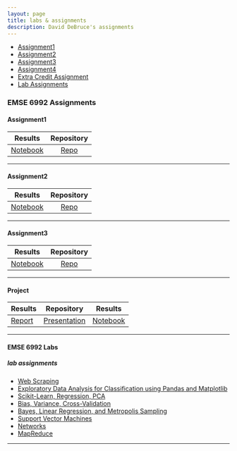 ```yaml
---
layout: page
title: labs & assignments
description: David DeBruce's assignments
---
```



<div class="navbar">
    <div class="navbar-inner">
        <ul class="nav">
            <li><a href="#Assignment1">Assignment1</a></li>
            <li><a href="#Assignment2">Assignment2</a></li>
            <li><a href="#Assignment3">Assignment3</a></li>
            <li><a href="#Assignment4">Assignment4</a></li>
            <li><a href="#ExtraCredit">Extra Credit Assignment</a></li>
            <li><a href="#labassignments">Lab Assignments</a></li>
        </ul>
    </div>
</div>


### EMSE 6992 Assignments
####  <a name="Assignment1"></a>Assignment1

| Results                | Repository                 |
| ---------------------- |:--------------------------:|
[Notebook](https://github.com/dadebruce/dadebruce.github.io/blob/master/EMSEDataAnalytics-master/EMSE6992_Assignments/HW1_v1.ipynb)| [Repo](https://github.com/dadebruce/dadebruce.github.io/tree/master/EMSEDataAnalytics-master/EMSE6992_Assignments)

---


####  <a name="Assignment2"></a>Assignment2

| Results                | Repository                 |
| ---------------------- |:--------------------------:|
| [Notebook](https://github.com/dadebruce/dadebruce.github.io/blob/master/EMSEDataAnalytics-master/EMSE6992_Assignments/HW2.ipynb)| [Repo](https://github.com/dadebruce/dadebruce.github.io/tree/master/EMSEDataAnalytics-master/EMSE6992_Assignments)|

---


####  <a name="Assignment3"></a>Assignment3


| Results                | Repository                 |
| ---------------------- |:--------------------------:|
| [Notebook](https://github.com/dadebruce/dadebruce.github.io/blob/master/EMSEDataAnalytics-master/EMSE6992_Assignments/HW3_v1.ipynb)| [Repo](https://github.com/dadebruce/dadebruce.github.io/tree/master/EMSEDataAnalytics-master/EMSE6992_Assignments)|

---



####  <a name="Project"></a>Project


| Results                | Repository                 | Results                |
| ---------------------- |:--------------------------:|:----------------------:|
| [Report](https://github.com/dadebruce/dadebruce.github.io/blob/master/EMSEDataAnalytics-master/EMSE6992_Assignments/Final-Paper.pdf)| [Presentation](https://github.com/dadebruce/dadebruce.github.io/blob/master/EMSEDataAnalytics-master/EMSE6992_Assignments/Presentation.pdf)| [Notebook](https://github.com/dadebruce/dadebruce.github.io/blob/master/EMSEDataAnalytics-master/EMSE6992_Assignments/PROJECT.ipynb)|

---



#### EMSE 6992 Labs
##### <a name="labassignments"></a>lab assignments

* [Web Scraping](https://github.com/bsharvey/EMSEDataAnalytics/blob/master/EMSE6992_Labs/lab2/Lab_2_A_Johanna.ipynb)
* [Exploratory Data Analysis for Classification using Pandas and Matplotlib](https://github.com/bsharvey/EMSEDataAnalytics/blob/master/EMSE6992_Labs/lab3/lab3full.ipynb)
* [Scikit-Learn, Regression, PCA](https://github.com/bsharvey/EMSEDataAnalytics/blob/master/EMSE6992_Labs/lab4/Lab4full.ipynb)
* [Bias, Variance, Cross-Validation](https://github.com/bsharvey/EMSEDataAnalytics/blob/master/EMSE6992_Labs/lab5/Lab5.ipynb)
* [Bayes, Linear Regression, and Metropolis Sampling](https://github.com/bsharvey/EMSEDataAnalytics/tree/master/EMSE6992_Labs/lab6)
* [Support Vector Machines](https://github.com/bsharvey/EMSEDataAnalytics/blob/master/EMSE6992_Labs/lab10/Lab_10.ipynb)
* [Networks](https://github.com/bsharvey/EMSEDataAnalytics/blob/master/EMSE6992_Labs/lab9/lab_9_with_answers.ipynb)
* [MapReduce](https://github.com/bsharvey/EMSEDataAnalytics/blob/master/EMSE6992_Labs/lab8/lab8_mapreduce.ipynb)



---
